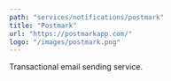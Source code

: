 ```yaml
---
path: "services/notifications/postmark"
title: "Postmark"
url: "https://postmarkapp.com/"
logo: "/images/postmark.png"
---
```


Transactional email sending service.
